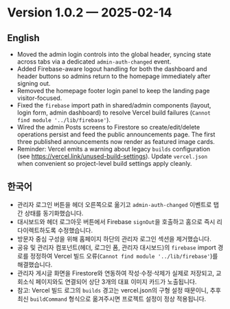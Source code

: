 # Version 1.0.2 — 2025-02-14

## English
- Moved the admin login controls into the global header, syncing state across tabs via a dedicated `admin-auth-changed` event.
- Added Firebase-aware logout handling for both the dashboard and header buttons so admins return to the homepage immediately after signing out.
- Removed the homepage footer login panel to keep the landing page visitor-focused.
- Fixed the `firebase` import path in shared/admin components (layout, login form, admin dashboard) to resolve Vercel build failures (`Cannot find module '../lib/firebase'`).
- Wired the admin Posts screens to Firestore so create/edit/delete operations persist and feed the public announcements page. The first three published announcements now render as featured image cards.
- Reminder: Vercel emits a warning about legacy `builds` configuration (see https://vercel.link/unused-build-settings). Update `vercel.json` when convenient so project-level build settings apply cleanly.

## 한국어
- 관리자 로그인 버튼을 헤더 오른쪽으로 옮기고 `admin-auth-changed` 이벤트로 탭 간 상태를 동기화했습니다.
- 대시보드와 헤더 로그아웃 버튼에서 Firebase `signOut`을 호출하고 홈으로 즉시 리다이렉트하도록 수정했습니다.
- 방문자 중심 구성을 위해 홈페이지 하단의 관리자 로그인 섹션을 제거했습니다.
- 공유 및 관리자 컴포넌트(헤더, 로그인 폼, 관리자 대시보드)의 `firebase` import 경로를 정정하여 Vercel 빌드 오류(`Cannot find module '../lib/firebase'`)를 해결했습니다.
- 관리자 게시글 화면을 Firestore와 연동하여 작성·수정·삭제가 실제로 저장되고, 교회소식 페이지와도 연결되어 상단 3개의 대표 이미지 카드가 노출됩니다.
- 참고: Vercel 빌드 로그의 `builds` 경고는 vercel.json의 구형 설정 때문이니, 추후 최신 `buildCommand` 형식으로 옮겨주시면 프로젝트 설정이 정상 적용됩니다.
